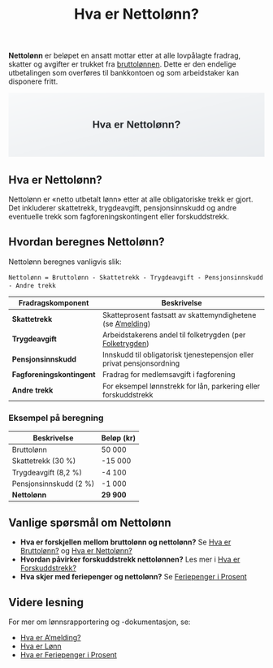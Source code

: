 ﻿---
title: "Hva er Nettolønn?"
seoTitle: "Nettolønn | Definisjon, beregning og eksempel"
description: "Nettolønn er utbetalt lønn etter skattetrekk, trygdeavgift, pensjonsinnskudd og andre trekk. Se beregningsformel, eksempel og vanlige spørsmål."
summary: "Definisjon av nettolønn, beregningsformel, eksempel og vanlige spørsmål."
---

**Nettolønn** er beløpet en ansatt mottar etter at alle lovpålagte fradrag, skatter og avgifter er trukket fra [bruttolønnen](/blogs/regnskap/hva-er-bruttolonn "Hva er Bruttolønn? Definisjon, Beregning og Praktisk Anvendelse"). Dette er den endelige utbetalingen som overføres til bankkontoen og som arbeidstaker kan disponere fritt.

![Hva er Nettolønn?](nettolonn-image.svg)

## Hva er Nettolønn?

Nettolønn er «netto utbetalt lønn» etter at alle obligatoriske trekk er gjort. Det inkluderer skattetrekk, trygdeavgift, pensjonsinnskudd og andre eventuelle trekk som fagforeningskontingent eller forskuddstrekk.

## Hvordan beregnes Nettolønn?

Nettolønn beregnes vanligvis slik:

```
Nettolønn = Bruttolønn - Skattetrekk - Trygdeavgift - Pensjonsinnskudd - Andre trekk
```

| Fradragskomponent           | Beskrivelse                                                                                                         |
|-----------------------------|---------------------------------------------------------------------------------------------------------------------|
| **Skattetrekk**             | Skatteprosent fastsatt av skattemyndighetene (se [A‘melding](/blogs/regnskap/hva-er-a-melding "Hva er A‘melding? Komplett Guide til Innlevering og Frister")) |
| **Trygdeavgift**            | Arbeidstakerens andel til folketrygden (per [Folketrygden](/blogs/regnskap/hva-er-folketrygden "Hva er Folketrygden? En oversikt over trygdeordninger"))        |
| **Pensjonsinnskudd**        | Innskudd til obligatorisk tjenestepensjon eller privat pensjonsordning                                               |
| **Fagforeningskontingent**  | Fradrag for medlemsavgift i fagforening                                                                              |
| **Andre trekk**             | For eksempel lønnstrekk for lån, parkering eller forskuddstrekk                                                     |

### Eksempel på beregning

| Beskrivelse                 | Beløp (kr)                                                                                                          |
|-----------------------------|---------------------------------------------------------------------------------------------------------------------|
| Bruttolønn                  | 50 000                                                                                                              |
| Skattetrekk (30 %)          | -15 000                                                                                                             |
| Trygdeavgift (8,2 %)        | -4 100                                                                                                              |
| Pensjonsinnskudd (2 %)      | -1 000                                                                                                              |
| **Nettolønn**               | **29 900**                                                                                                          |

## Vanlige spørsmål om Nettolønn

* **Hva er forskjellen mellom bruttolønn og nettolønn?** Se [Hva er Bruttolønn?](/blogs/regnskap/hva-er-bruttolonn "Hva er Bruttolønn? Definisjon, Beregning og Praktisk Anvendelse") og [Hva er Nettolønn?](/blogs/regnskap/nettolonn "Hva er Nettolønn? Definisjon, Beregning og Praktisk Eksempler")
* **Hvordan påvirker forskuddstrekk nettolønnen?** Les mer i [Hva er Forskuddstrekk?](/blogs/regnskap/hva-er-forskuddstrekk "Hva er Forskuddstrekk? Oversikt og Prosess for Arbeidsgivere")
* **Hva skjer med feriepenger og nettolønn?** Se [Feriepenger i Prosent](/blogs/regnskap/feriepenger-i-prosent "Feriepenger i Prosent: Beregning og Utbetaling")

## Videre lesning

For mer om lønnsrapportering og -dokumentasjon, se:

* [Hva er A‘melding?](/blogs/regnskap/hva-er-a-melding "Hva er A‘melding? Komplett Guide til Innlevering og Frister")
* [Hva er Lønn](/blogs/regnskap/hva-er-lonn "Hva er Lønn i Regnskap? Komplett Guide til Lønnsformer, Beregning og Regnskapsføring")
* [Hva er Feriepenger i Prosent](/blogs/regnskap/feriepenger-i-prosent "Feriepenger i Prosent: Beregning og Utbetaling")










